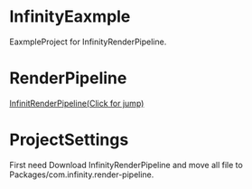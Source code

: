 # InfinityEaxmple
EaxmpleProject for InfinityRenderPipeline.

# RenderPipeline
[InfinitRenderPipeline(Click for jump)](https://github.com/haolange/InfinityRenderPipeline)

# ProjectSettings
First need Download InfinityRenderPipeline and move all file to Packages/com.infinity.render-pipeline. 

